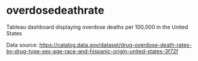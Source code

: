 # overdosedeathrate
Tableau dashboard displaying overdose deaths per 100,000 in the United States

Data source:
https://catalog.data.gov/dataset/drug-overdose-death-rates-by-drug-type-sex-age-race-and-hispanic-origin-united-states-3f72f
